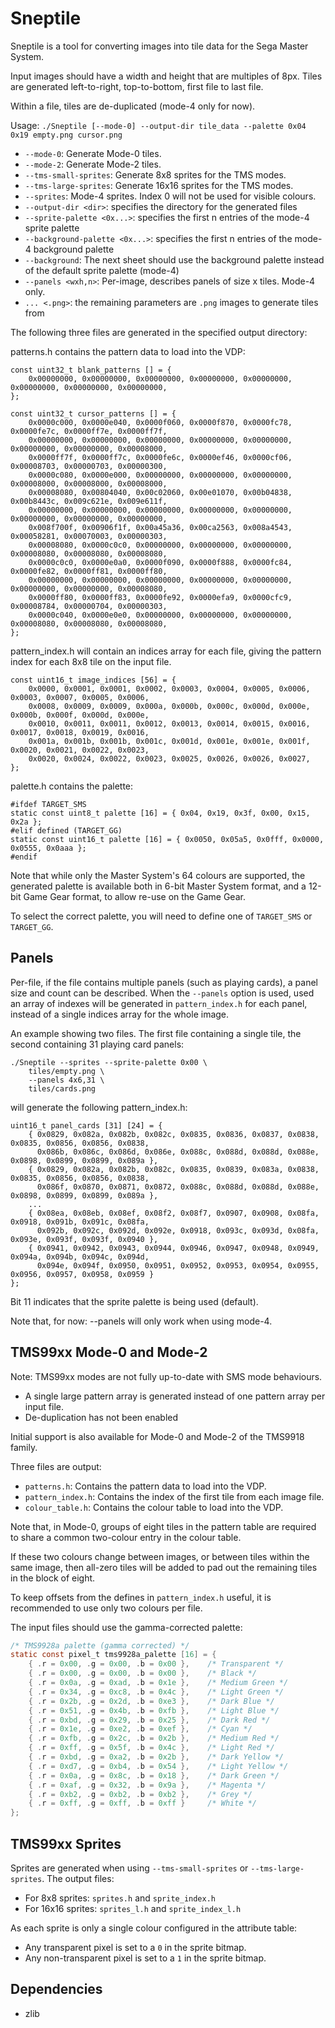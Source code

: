
# Sneptile
Sneptile is a tool for converting images into tile data for the Sega Master System.

Input images should have a width and height that are multiples of 8px.
Tiles are generated left-to-right, top-to-bottom, first file to last file.

Within a file, tiles are de-duplicated (mode-4 only for now).

Usage: `./Sneptile [--mode-0] --output-dir tile_data --palette 0x04 0x19 empty.png cursor.png`

 * `--mode-0`: Generate Mode-0 tiles.
 * `--mode-2`: Generate Mode-2 tiles.
 * `--tms-small-sprites`: Generate 8x8 sprites for the TMS modes.
 * `--tms-large-sprites`: Generate 16x16 sprites for the TMS modes.
 * `--sprites`: Mode-4 sprites. Index 0 will not be used for visible colours.
 * `--output-dir <dir>`: specifies the directory for the generated files
 * `--sprite-palette <0x...>`: specifies the first n entries of the mode-4 sprite palette
 * `--background-palette <0x...>`: specifies the first n entries of the mode-4 background palette
 * `--background`: The next sheet should use the background palette instead of the default sprite palette (mode-4)
 * `--panels <wxh,n>`: Per-image, describes <n> panels of size <w> x <h> tiles. Mode-4 only.
 * `... <.png>`: the remaining parameters are `.png` images to generate tiles from

The following three files are generated in the specified output directory:

patterns.h contains the pattern data to load into the VDP:
```
const uint32_t blank_patterns [] = {
    0x00000000, 0x00000000, 0x00000000, 0x00000000, 0x00000000, 0x00000000, 0x00000000, 0x00000000,
};

const uint32_t cursor_patterns [] = {
    0x0000c000, 0x0000e040, 0x0000f060, 0x0000f870, 0x0000fc78, 0x0000fe7c, 0x0000ff7e, 0x0000ff7f,
    0x00000000, 0x00000000, 0x00000000, 0x00000000, 0x00000000, 0x00000000, 0x00000000, 0x00008000,
    0x0000ff7f, 0x0000ff7c, 0x0000fe6c, 0x0000ef46, 0x0000cf06, 0x00008703, 0x00000703, 0x00000300,
    0x0000c080, 0x0000e000, 0x00000000, 0x00000000, 0x00000000, 0x00008000, 0x00008000, 0x00008000,
    0x00008080, 0x00804040, 0x00c02060, 0x00e01070, 0x00b04838, 0x00b8443c, 0x009c621e, 0x009e611f,
    0x00000000, 0x00000000, 0x00000000, 0x00000000, 0x00000000, 0x00000000, 0x00000000, 0x00000000,
    0x008f700f, 0x00906f1f, 0x00a45a36, 0x00ca2563, 0x008a4543, 0x00058281, 0x00070003, 0x00000303,
    0x00008080, 0x0000c0c0, 0x00000000, 0x00000000, 0x00000000, 0x00008080, 0x00008080, 0x00008080,
    0x0000c0c0, 0x0000e0a0, 0x0000f090, 0x0000f888, 0x0000fc84, 0x0000fe82, 0x0000ff81, 0x0000ff80,
    0x00000000, 0x00000000, 0x00000000, 0x00000000, 0x00000000, 0x00000000, 0x00000000, 0x00008080,
    0x0000ff80, 0x0000ff83, 0x0000fe92, 0x0000efa9, 0x0000cfc9, 0x00008784, 0x00000704, 0x00000303,
    0x0000c040, 0x0000e0e0, 0x00000000, 0x00000000, 0x00000000, 0x00008080, 0x00008080, 0x00008080,
};
```

pattern_index.h will contain an indices array for each file, giving the pattern index for each
8x8 tile on the input file.
```
const uint16_t image_indices [56] = {
    0x0000, 0x0001, 0x0001, 0x0002, 0x0003, 0x0004, 0x0005, 0x0006, 0x0003, 0x0007, 0x0005, 0x0006,
    0x0008, 0x0009, 0x0009, 0x000a, 0x000b, 0x000c, 0x000d, 0x000e, 0x000b, 0x000f, 0x000d, 0x000e,
    0x0010, 0x0011, 0x0011, 0x0012, 0x0013, 0x0014, 0x0015, 0x0016, 0x0017, 0x0018, 0x0019, 0x0016,
    0x001a, 0x001b, 0x001b, 0x001c, 0x001d, 0x001e, 0x001e, 0x001f, 0x0020, 0x0021, 0x0022, 0x0023,
    0x0020, 0x0024, 0x0022, 0x0023, 0x0025, 0x0026, 0x0026, 0x0027,
};
```

palette.h contains the palette:
```
#ifdef TARGET_SMS
static const uint8_t palette [16] = { 0x04, 0x19, 0x3f, 0x00, 0x15, 0x2a };
#elif defined (TARGET_GG)
static const uint16_t palette [16] = { 0x0050, 0x05a5, 0x0fff, 0x0000, 0x0555, 0x0aaa };
#endif
```

Note that while only the Master System's 64 colours are supported, the generated palette
is available both in 6-bit Master System format, and a 12-bit Game Gear format, to allow
re-use on the Game Gear.

To select the correct palette, you will need to define one of `TARGET_SMS` or `TARGET_GG`.

## Panels
Per-file, if the file contains multiple panels (such as playing cards), a panel size and count can be described.
When the `--panels` option is used, used an array of indexes will be generated in `pattern_index.h` for each panel,
instead of a single indices array for the whole image.

An example showing two files.
The first file containing a single tile, the second containing 31 playing card panels:
```
./Sneptile --sprites --sprite-palette 0x00 \
    tiles/empty.png \
    --panels 4x6,31 \
    tiles/cards.png

```
will generate the following pattern_index.h:
```
uint16_t panel_cards [31] [24] = {
    { 0x0829, 0x082a, 0x082b, 0x082c, 0x0835, 0x0836, 0x0837, 0x0838, 0x0835, 0x0856, 0x0856, 0x0838,
      0x086b, 0x086c, 0x086d, 0x086e, 0x088c, 0x088d, 0x088d, 0x088e, 0x0898, 0x0899, 0x0899, 0x089a },
    { 0x0829, 0x082a, 0x082b, 0x082c, 0x0835, 0x0839, 0x083a, 0x0838, 0x0835, 0x0856, 0x0856, 0x0838,
      0x086f, 0x0870, 0x0871, 0x0872, 0x088c, 0x088d, 0x088d, 0x088e, 0x0898, 0x0899, 0x0899, 0x089a },
    ...
    { 0x08ea, 0x08eb, 0x08ef, 0x08f2, 0x08f7, 0x0907, 0x0908, 0x08fa, 0x0918, 0x091b, 0x091c, 0x08fa,
      0x092b, 0x092c, 0x092d, 0x092e, 0x0918, 0x093c, 0x093d, 0x08fa, 0x093e, 0x093f, 0x093f, 0x0940 },
    { 0x0941, 0x0942, 0x0943, 0x0944, 0x0946, 0x0947, 0x0948, 0x0949, 0x094a, 0x094b, 0x094c, 0x094d,
      0x094e, 0x094f, 0x0950, 0x0951, 0x0952, 0x0953, 0x0954, 0x0955, 0x0956, 0x0957, 0x0958, 0x0959 }
};
```

Bit 11 indicates that the sprite palette is being used (default).

Note that, for now: --panels will only work when using mode-4.

## TMS99xx Mode-0 and Mode-2

Note: TMS99xx modes are not fully up-to-date with SMS mode behaviours.
 * A single large pattern array is generated instead of one pattern array per input file.
 * De-duplication has not been enabled

Initial support is also available for Mode-0 and Mode-2 of the TMS9918 family.

Three files are output:
 * `patterns.h`: Contains the pattern data to load into the VDP.
 * `pattern_index.h`: Contains the index of the first tile from each image file.
 * `colour_table.h`: Contains the colour table to load into the VDP.

Note that, in Mode-0, groups of eight tiles in the pattern table are required
to share a common two-colour entry in the colour table.

If these two colours change between images, or between tiles within the same
image, then all-zero tiles will be added to pad out the remaining tiles in the
block of eight.

To keep offsets from the defines in `pattern_index.h` useful, it is recommended
to use only two colours per file.

The input files should use the gamma-corrected palette:
```c
/* TMS9928a palette (gamma corrected) */
static const pixel_t tms9928a_palette [16] = {
    { .r = 0x00, .g = 0x00, .b = 0x00 },    /* Transparent */
    { .r = 0x00, .g = 0x00, .b = 0x00 },    /* Black */
    { .r = 0x0a, .g = 0xad, .b = 0x1e },    /* Medium Green */
    { .r = 0x34, .g = 0xc8, .b = 0x4c },    /* Light Green */
    { .r = 0x2b, .g = 0x2d, .b = 0xe3 },    /* Dark Blue */
    { .r = 0x51, .g = 0x4b, .b = 0xfb },    /* Light Blue */
    { .r = 0xbd, .g = 0x29, .b = 0x25 },    /* Dark Red */
    { .r = 0x1e, .g = 0xe2, .b = 0xef },    /* Cyan */
    { .r = 0xfb, .g = 0x2c, .b = 0x2b },    /* Medium Red */
    { .r = 0xff, .g = 0x5f, .b = 0x4c },    /* Light Red */
    { .r = 0xbd, .g = 0xa2, .b = 0x2b },    /* Dark Yellow */
    { .r = 0xd7, .g = 0xb4, .b = 0x54 },    /* Light Yellow */
    { .r = 0x0a, .g = 0x8c, .b = 0x18 },    /* Dark Green */
    { .r = 0xaf, .g = 0x32, .b = 0x9a },    /* Magenta */
    { .r = 0xb2, .g = 0xb2, .b = 0xb2 },    /* Grey */
    { .r = 0xff, .g = 0xff, .b = 0xff }     /* White */
};
```

## TMS99xx Sprites
Sprites are generated when using `--tms-small-sprites` or `--tms-large-sprites`.
The output files:
 * For 8x8 sprites: `sprites.h` and `sprite_index.h`
 * For 16x16 sprites: `sprites_l.h` and `sprite_index_l.h`

As each sprite is only a single colour configured in the attribute table:
 * Any transparent pixel is set to a `0` in the sprite bitmap.
 * Any non-transparent pixel is set to a `1` in the sprite bitmap.

## Dependencies
 * zlib
